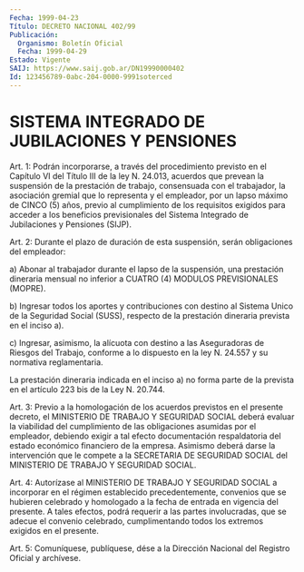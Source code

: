 ```yaml
---
Fecha: 1999-04-23
Título: DECRETO NACIONAL 402/99
Publicación:
  Organismo: Boletín Oficial
  Fecha: 1999-04-29
Estado: Vigente
SAIJ: https://www.saij.gob.ar/DN19990000402
Id: 123456789-0abc-204-0000-9991soterced
---
```

# SISTEMA INTEGRADO DE JUBILACIONES Y PENSIONES

<a id="1"></a>
Art. 1:  Podrán  incorporarse,  a  través  del procedimiento previsto  en  el  Capítulo  VI del Título III de la ley N. 24.013, acuerdos que prevean la suspensión  de  la  prestación  de trabajo, consensuada  con  el  trabajador,  la  asociación  gremial  que  lo representa  y  el empleador, por un lapso máximo de CINCO (5) años, previo al cumplimiento  de  los  requisitos exigidos para acceder a los beneficios previsionales del Sistema  Integrado de Jubilaciones y Pensiones (SIJP).

<a id="2"></a>
Art.  2: Durante el plazo de duración de esta  suspensión, serán obligaciones del empleador:

a) Abonar  al  trabajador  durante  el  lapso de la suspensión, una prestación  dineraria  mensual no inferior  a  CUATRO  (4)  MODULOS PREVISIONALES (MOPRE).

b)  Ingresar todos los aportes  y  contribuciones  con  destino  al Sistema  Unico  de  la  Seguridad  Social  (SUSS),  respecto  de la prestación dineraria prevista en el inciso a).

c)  Ingresar,  asimismo, la alícuota con destino a las Aseguradoras de Riesgos del Trabajo,  conforme a lo dispuesto en la ley N. 24.557 y su normativa reglamentaria.

La prestación dineraria indicada  en el inciso a) no forma parte de la  prevista  en  el artículo  223  bis  de  la  Ley  N. 20.744.

<a id="3"></a>
Art. 3: Previo a la homologación de  los  acuerdos previstos en el presente  decreto,  el  MINISTERIO  DE TRABAJO Y  SEGURIDAD  SOCIAL deberá evaluar la viabilidad del cumplimiento  de  las obligaciones asumidas por el empleador, debiendo exigir a tal efecto documentación respaldatoria del estado económico financiero  de  la empresa.  Asimismo deberá darse la intervención que le compete a la SECRETARIA   DE  SEGURIDAD  SOCIAL  del  MINISTERIO  DE  TRABAJO  Y SEGURIDAD SOCIAL.

<a id="4"></a>
Art. 4: Autorízase  al  MINISTERIO DE TRABAJO Y SEGURIDAD SOCIAL a incorporar en el régimen establecido precedentemente, convenios que se  hubieren  celebrado y homologado  a  la  fecha  de  entrada  en vigencia del presente. A tales efectos, podrá requerir a las partes involucradas, que  se  adecue el convenio celebrado, cumplimentando todos los extremos exigidos en el presente.

<a id="5"></a>
Art.  5: Comuníquese,  publíquese, dése a la Dirección Nacional del Registro Oficial y archívese.